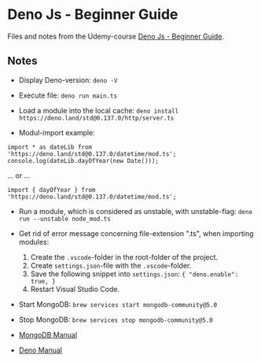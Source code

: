 # Deno Js - Beginner Guide

Files and notes from the Udemy-course [Deno Js - Beginner Guide](https://www.udemy.com/course/learn-and-understand-deno-future-nodejs-beginner-guide/).

## Notes
- Display Deno-version: `deno -V`

- Execute file: `deno run main.ts`

- Load a module into the local cache: `deno install https://deno.land/std@0.137.0/http/server.ts`

- Modul-import example:

`import * as dateLib from 'https://deno.land/std@0.137.0/datetime/mod.ts';`
`console.log(dateLib.dayOfYear(new Date()));`

 ... or ...

`import { dayOfYear } from 'https://deno.land/std@0.137.0/datetime/mod.ts';`

- Run a module, which is considered as unstable, with unstable-flag: `deno run --unstable node_mod.ts`

- Get rid of error message concerning file-extension ".ts", when importing modules:
    1. Create the `.vscode`-folder in the root-folder of the project.
    2. Create `settings.json`-file with the `.vscode`-folder.
    3. Save the following snippet into `settings.json`:
    `{
       "deno.enable": true,
     }`
    4. Restart Visual Studio Code.

- Start MongoDB: `brew services start mongodb-community@5.0`

- Stop MongoDB: `brew services stop mongodb-community@5.0`

- [MongoDB Manual](https://www.mongodb.com/docs/manual/tutorial/install-mongodb-on-os-x/#install-mongodb-community-edition)

- [Deno Manual](https://deno.land/manual@v1.21.2)




